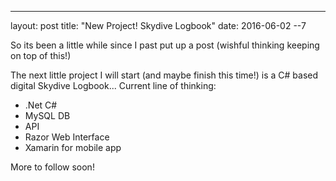 ---
layout: post
title: "New Project! Skydive Logbook"
date: 2016-06-02
--7

So its been a little while since I past put up a post (wishful thinking keeping on top of this!)

The next little project I will start (and maybe finish this time!) is a C# based digital Skydive Logbook...
Current line of thinking:

- .Net C#
- MySQL DB
- API
- Razor Web Interface
- Xamarin for mobile app

More to follow soon!
